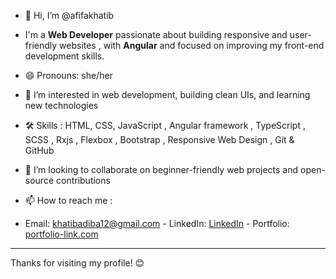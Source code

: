 - 👋 Hi, I’m @afifakhatib
- I'm a **Web Developer** passionate about building responsive and user-friendly websites , with **Angular** and focused on improving my front-end development skills.
  
- 😄 Pronouns: she/her

- 👀 I’m interested in web development, building clean UIs, and learning new technologies  

- 🛠️ Skills : 
 HTML, CSS, JavaScript ,
 Angular framework ,
 TypeScript ,
 SCSS ,
 Rxjs , 
 Flexbox , 
 Bootstrap , 
 Responsive Web Design ,
 Git & GitHub

- 💞️ I’m looking to collaborate on beginner-friendly web projects and open-source contributions 

- 📫 How to reach me : 
- Email: khatibadiba12@gmail.com - LinkedIn: [LinkedIn](https://www.linkedin.com/in/afifa-khatib) - Portfolio: [portfolio-link.com](https://afifa03kpersonal-portfoilo.vercel.app/)

---

Thanks for visiting my profile! 😊


<!---
afifakhatib/afifakhatib is a ✨ special ✨ repository because its `README.md` (this file) appears on your GitHub profile.
You can click the Preview link to take a look at your changes.
--->
